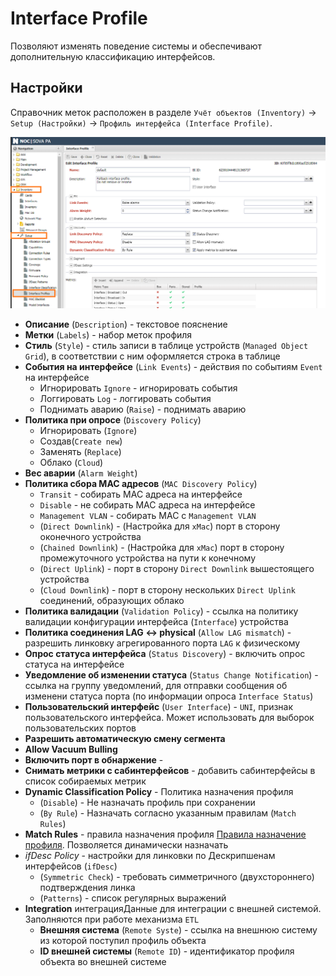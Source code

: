 # Interface Profile

Позволяют изменять поведение системы и обеспечивают дополнительную классификацию интерфейсов.


## Настройки

Справочник меток расположен в разделе `Учёт объектов (Inventory)` -> `Setup (Настройки)` -> `Профиль интерфейса (Interface Profile)`.

![](images/interface-profile-edit-form-wnav.png)

* **Описание** (`Description`) - текстовое пояснение
* **Метки** (`Labels`) - набор меток профиля
* **Стиль** (`Style`) - стиль записи в таблице устройств (`Managed Object Grid`), в соответствии с ним оформляется строка в таблице
* **События на интерфейсе** (`Link Events`) - действия по событиям `Event` на интерфейсе
    * Игнорировать `Ignore` - игнорировать события
    * Логгировать `Log` - логгировать события
    * Поднимать аварию (`Raise`) - поднимать аварию
* **Политика при опросе** (`Discovery Policy`)
    * Игнорировать (`Ignore`)
    * Создав(`Create new`)
    * Заменять (`Replace`)
    * Облако (`Cloud`)
* **Вес аварии** (`Alarm Weight`)
* **Политика сбора MAC адресов** (`MAC Discovery Policy`)
    * `Transit` - собирать MAC адреса на интерфейсе
    * `Disable` - не собирать MAC адреса на интерфейсе
    * `Management VLAN` - собирать MAC с `Management VLAN`
    * (`Direct Downlink`) - (Настройка для `xMac`) порт в сторону оконечного устройства
    * (`Chained Downlink`) - (Настройка для `xMac`) порт в сторону промежуточного устройства на пути к конечному
    * (`Direct Uplink`) - порт в сторону `Direct Downlink` вышестоящего устройства
    * (`Cloud Downlink`) - порт в сторону нескольких `Direct Uplink` соединений, образующих облако
* **Политика валидации** (`Validation Policy`) - ссылка на политику валидации конфигурации интерфейса (`Interface`) устройства
* **Политика соединения LAG <-> physical** (`Allow LAG mismatch`) - разрешить линковку агрегированного порта `LAG` к физическому
* **Опрос статуса интерфейса** (`Status Discovery`) - включить опрос статуса на интерфейсе
* **Уведомление об изменении статуса** (`Status Change Notification`) - ссылка на группу уведомлений, для отправки сообщения об изменени статуса порта (по информации опроса `Interface Status`)
* **Пользовательский интерфейс** (`User Interface`) - `UNI`, признак пользовательского интерфейса. Может использовать для выборок пользовательских портов
* **Разрешить автоматическую смену сегмента**
* **Allow Vacuum Bulling**
* **Включить порт в обнаржение** - 
* **Cнимать метрики с сабинтерфейсов** - добавить сабинтерфейсы в список собираемых метрик
* **Dynamic Classification Policy** - Политика назначения профиля 
    * (`Disable`) - Не назначать профиль при сохранении
    * (`By Rule`) - Назначать согласно указанным правилам (`Match Rules`)
* **Match Rules** - правила назначения профиля [Правила назначение профиля](../dynamic-classification-policy/index.md). Позволяется динамически назначать 
* *ifDesc Policy* - настройки для линковки по Дескрипшенам интерфейсов (`ifDesc`)
    * (`Symmetric Check`) - требовать симметричного (двухстороннего) подтверждения линка
    * (`Patterns`) - список регулярных выражений
* **Integration** интеграцияДанные для интеграции с внешней системой. Заполняются при работе механизма `ETL`
    * **Внешняя система** (`Remote Syste`) - ссылка на внешнюю систему из которой поступил профиль объекта
    * **ID внешней системы** (`Remote ID`) - идентификатор профиля объекта во внешней системе


